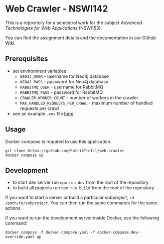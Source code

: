 # Web Crawler - NSWI142

This is a repository for a semestral work for the subject _Advanced Technologies for Web Applications_ (NSWI153).

You can find the assignment details and the documentation in our Github Wiki.

## Prerequisites

- set environment variables
    - `NEO4J_USER` - username for Neo4j database
    - `NEO4J_PASS` - password for Neo4j database
    - `RABBITMQ_USER` - username for RabbitMQ
    - `RABBITMQ_PASS` - password for RabbitMQ
    - `CRAWLER_WORKER_COUNT` - number of workers in the crawler
    - `MAX_HANDLED_REQUESTS_PER_CRAWL` - maximum number of handled requests per crawl
- see an example `.env` file [here](./.env.example)

## Usage

Docker compose is required to use this application.

```
git clone https://github.com/PatrikTrefil/web-crawler
docker compose up
```

## Development

-   to start dev server run `npm run dev` from the root of the repository
-   to build all projects run `npm run build` from the root of the repository

If you want to start a server or build a particular subproject, `cd /path/to/subproject`.
You can then run the same commands for the same actions.

If you want to run the development server inside Docker, use the following command:

```
docker compose -f docker-compose.yaml -f docker-compose.dev-override.yaml up
```
